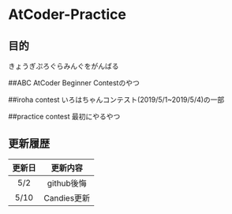 # AtCoder-Practice

## 目的
きょうぎぷろぐらみんぐをがんばる

##ABC
AtCoder Beginner Contestのやつ

##iroha contest
いろはちゃんコンテスト(2019/5/1~2019/5/4)の一部

##practice contest
最初にやるやつ

## 更新履歴
|更新日|更新内容|
|:-:|:-:|
|5/2|github後悔|
|5/10|Candies更新|
